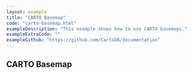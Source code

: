 ```yaml
---
layout: example
title: "CARTO Basemap"
code: "carto-basemap.html"
exampleDescription: "This example shows how to use CARTO basemaps."
exampleExtraCode: ""
exampleGithub: "https://github.com/CartoDB/documentation"
---
```


## CARTO Basemap